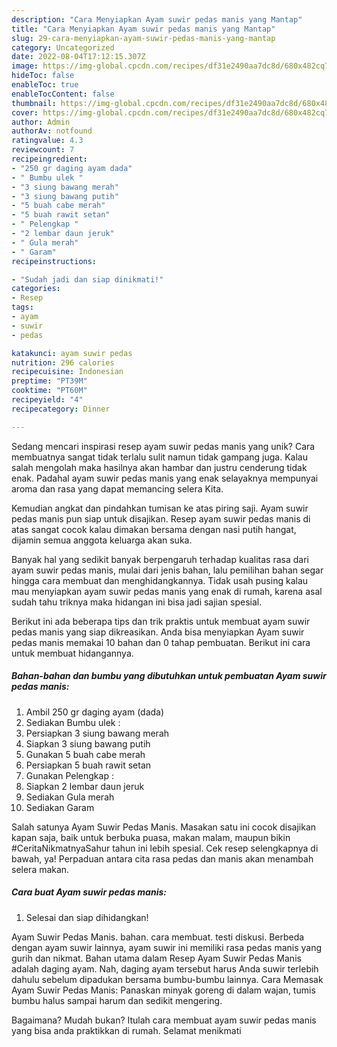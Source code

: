 ```yaml
---
description: "Cara Menyiapkan Ayam suwir pedas manis yang Mantap"
title: "Cara Menyiapkan Ayam suwir pedas manis yang Mantap"
slug: 29-cara-menyiapkan-ayam-suwir-pedas-manis-yang-mantap
category: Uncategorized
date: 2022-08-04T17:12:15.307Z
image: https://img-global.cpcdn.com/recipes/df31e2490aa7dc8d/680x482cq70/ayam-suwir-pedas-manis-foto-resep-utama.jpg
hideToc: false
enableToc: true
enableTocContent: false
thumbnail: https://img-global.cpcdn.com/recipes/df31e2490aa7dc8d/680x482cq70/ayam-suwir-pedas-manis-foto-resep-utama.jpg
cover: https://img-global.cpcdn.com/recipes/df31e2490aa7dc8d/680x482cq70/ayam-suwir-pedas-manis-foto-resep-utama.jpg
author: Admin
authorAv: notfound
ratingvalue: 4.3
reviewcount: 7
recipeingredient:
- "250 gr daging ayam dada"
- " Bumbu ulek "
- "3 siung bawang merah"
- "3 siung bawang putih"
- "5 buah cabe merah"
- "5 buah rawit setan"
- " Pelengkap "
- "2 lembar daun jeruk"
- " Gula merah"
- " Garam"
recipeinstructions:

- "Sudah jadi dan siap dinikmati!"
categories:
- Resep
tags:
- ayam
- suwir
- pedas

katakunci: ayam suwir pedas 
nutrition: 296 calories
recipecuisine: Indonesian
preptime: "PT39M"
cooktime: "PT60M"
recipeyield: "4"
recipecategory: Dinner

---
```





Sedang mencari inspirasi resep ayam suwir pedas manis yang unik? Cara membuatnya sangat tidak terlalu sulit namun tidak gampang juga. Kalau salah mengolah maka hasilnya akan hambar dan justru cenderung tidak enak. Padahal ayam suwir pedas manis yang enak selayaknya mempunyai aroma dan rasa yang dapat memancing selera Kita.





Kemudian angkat dan pindahkan tumisan ke atas piring saji. Ayam suwir pedas manis pun siap untuk disajikan. Resep ayam suwir pedas manis di atas sangat cocok kalau dimakan bersama dengan nasi putih hangat, dijamin semua anggota keluarga akan suka.

Banyak hal yang sedikit banyak berpengaruh terhadap kualitas rasa dari ayam suwir pedas manis, mulai dari jenis bahan, lalu pemilihan bahan segar hingga cara membuat dan menghidangkannya. Tidak usah pusing kalau mau menyiapkan ayam suwir pedas manis yang enak di rumah, karena asal sudah tahu triknya maka hidangan ini bisa jadi sajian spesial.






Berikut ini ada beberapa tips dan trik praktis untuk membuat ayam suwir pedas manis yang siap dikreasikan. Anda bisa menyiapkan Ayam suwir pedas manis memakai 10 bahan dan 0 tahap pembuatan. Berikut ini cara untuk membuat hidangannya.

<!--inarticleads1-->

##### Bahan-bahan dan bumbu yang dibutuhkan untuk pembuatan Ayam suwir pedas manis:

1. Ambil 250 gr daging ayam (dada)
1. Sediakan  Bumbu ulek :
1. Persiapkan 3 siung bawang merah
1. Siapkan 3 siung bawang putih
1. Gunakan 5 buah cabe merah
1. Persiapkan 5 buah rawit setan
1. Gunakan  Pelengkap :
1. Siapkan 2 lembar daun jeruk
1. Sediakan  Gula merah
1. Sediakan  Garam


Salah satunya Ayam Suwir Pedas Manis. Masakan satu ini cocok disajikan kapan saja, baik untuk berbuka puasa, makan malam, maupun bikin #CeritaNikmatnyaSahur tahun ini lebih spesial. Cek resep selengkapnya di bawah, ya! Perpaduan antara cita rasa pedas dan manis akan menambah selera makan. 

<!--inarticleads2-->

##### Cara buat Ayam suwir pedas manis:


1. Selesai dan siap dihidangkan!

Ayam Suwir Pedas Manis. bahan. cara membuat. testi diskusi. Berbeda dengan ayam suwir lainnya, ayam suwir ini memiliki rasa pedas manis yang gurih dan nikmat. Bahan utama dalam Resep Ayam Suwir Pedas Manis adalah daging ayam. Nah, daging ayam tersebut harus Anda suwir terlebih dahulu sebelum dipadukan bersama bumbu-bumbu lainnya. Cara Memasak Ayam Suwir Pedas Manis: Panaskan minyak goreng di dalam wajan, tumis bumbu halus sampai harum dan sedikit mengering. 

Bagaimana? Mudah bukan? Itulah cara membuat ayam suwir pedas manis yang bisa anda praktikkan di rumah. Selamat menikmati
